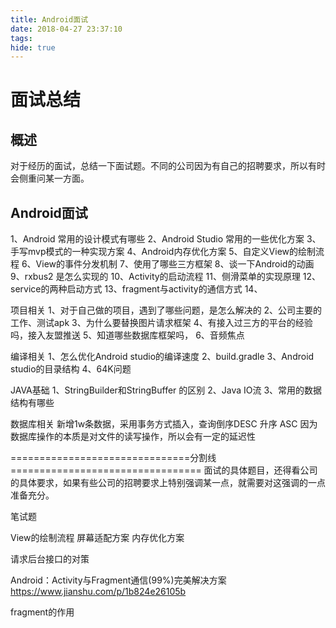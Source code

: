 ```yaml
---
title: Android面试
date: 2018-04-27 23:37:10
tags:
hide: true
---
```

# 面试总结
## 概述
对于经历的面试，总结一下面试题。不同的公司因为有自己的招聘要求，所以有时会侧重问某一方面。

## Android面试
1、Android 常用的设计模式有哪些
2、Android Studio 常用的一些优化方案
3、手写mvp模式的一种实现方案
4、Android内存优化方案
5、自定义View的绘制流程
6、View的事件分发机制
7、使用了哪些三方框架 
8、谈一下Android的动画
9、rxbus2 是怎么实现的
10、Activity的启动流程
11、侧滑菜单的实现原理
12、service的两种启动方式
13、fragment与activity的通信方式
14、

项目相关
1、对于自己做的项目，遇到了哪些问题，是怎么解决的
2、公司主要的工作、测试apk
3、为什么要替换图片请求框架
4、有接入过三方的平台的经验吗，接入友盟推送
5、知道哪些数据库框架吗，
6、音频焦点


编译相关
1、怎么优化Android studio的编译速度
2、build.gradle
3、Android studio的目录结构
4、64K问题


JAVA基础
1、StringBuilder和StringBuffer 的区别
2、Java IO流
3、常用的数据结构有哪些


数据库相关
新增1w条数据，采用事务方式插入，查询倒序DESC 升序 ASC
因为数据库操作的本质是对文件的读写操作，所以会有一定的延迟性


===============================分割线=================================
面试的具体题目，还得看公司的具体要求，如果有些公司的招聘要求上特别强调某一点，就需要对这强调的一点准备充分。

笔试题

View的绘制流程
屏幕适配方案
内存优化方案

请求后台接口的对策

Android：Activity与Fragment通信(99%)完美解决方案
https://www.jianshu.com/p/1b824e26105b

fragment的作用
